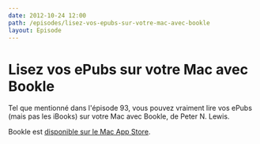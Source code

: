 ```yaml
---
date: 2012-10-24 12:00
path: /episodes/lisez-vos-epubs-sur-votre-mac-avec-bookle
layout: Episode
---
```

# Lisez vos ePubs sur votre Mac avec Bookle
<p>Tel que mentionné dans l'épisode 93, vous pouvez vraiment lire vos ePubs (mais pas les iBooks) sur votre Mac avec Bookle, de Peter N. Lewis.</p>
<p>Bookle est <a href="https://itunes.apple.com/us/app/bookle/id496158508?mt=12">disponible sur le Mac App Store</a>.</p>
